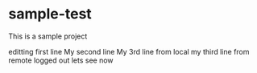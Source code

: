 # sample-test
This is a sample project

editting first line
My second line
My 3rd line from local
my third line from remote
logged out lets see now
